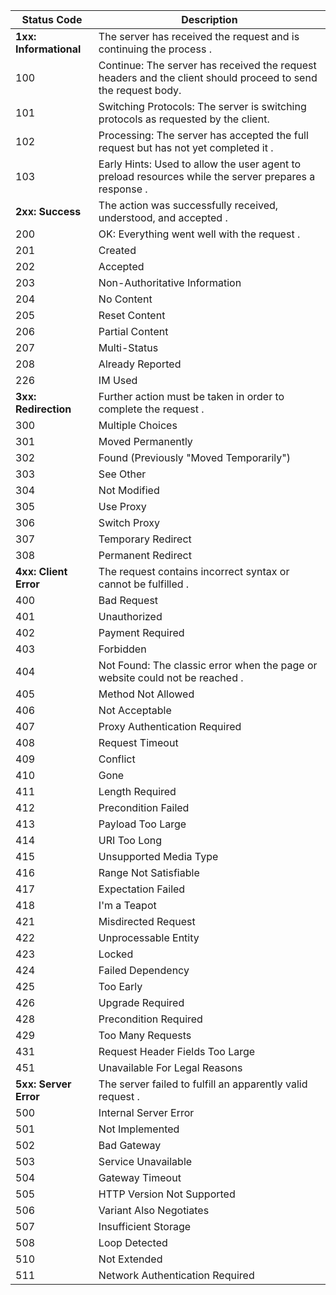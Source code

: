 | Status Code            | Description                                                                                                   |
| ---------------------- | ------------------------------------------------------------------------------------------------------------- |
| **1xx: Informational** | The server has received the request and is continuing the process .                                           |
| 100                    | Continue: The server has received the request headers and the client should proceed to send the request body. |
| 101                    | Switching Protocols: The server is switching protocols as requested by the client.                            |
| 102                    | Processing: The server has accepted the full request but has not yet completed it .                           |
| 103                    | Early Hints: Used to allow the user agent to preload resources while the server prepares a response .         |
| **2xx: Success**       | The action was successfully received, understood, and accepted .                                              |
| 200                    | OK: Everything went well with the request .                                                                   |
| 201                    | Created                                                                                                       |
| 202                    | Accepted                                                                                                      |
| 203                    | Non-Authoritative Information                                                                                 |
| 204                    | No Content                                                                                                    |
| 205                    | Reset Content                                                                                                 |
| 206                    | Partial Content                                                                                               |
| 207                    | Multi-Status                                                                                                  |
| 208                    | Already Reported                                                                                              |
| 226                    | IM Used                                                                                                       |
| **3xx: Redirection**   | Further action must be taken in order to complete the request .                                               |
| 300                    | Multiple Choices                                                                                              |
| 301                    | Moved Permanently                                                                                             |
| 302                    | Found (Previously "Moved Temporarily")                                                                        |
| 303                    | See Other                                                                                                     |
| 304                    | Not Modified                                                                                                  |
| 305                    | Use Proxy                                                                                                     |
| 306                    | Switch Proxy                                                                                                  |
| 307                    | Temporary Redirect                                                                                            |
| 308                    | Permanent Redirect                                                                                            |
| **4xx: Client Error**  | The request contains incorrect syntax or cannot be fulfilled .                                                |
| 400                    | Bad Request                                                                                                   |
| 401                    | Unauthorized                                                                                                  |
| 402                    | Payment Required                                                                                              |
| 403                    | Forbidden                                                                                                     |
| 404                    | Not Found: The classic error when the page or website could not be reached .                                  |
| 405                    | Method Not Allowed                                                                                            |
| 406                    | Not Acceptable                                                                                                |
| 407                    | Proxy Authentication Required                                                                                 |
| 408                    | Request Timeout                                                                                               |
| 409                    | Conflict                                                                                                      |
| 410                    | Gone                                                                                                          |
| 411                    | Length Required                                                                                               |
| 412                    | Precondition Failed                                                                                           |
| 413                    | Payload Too Large                                                                                             |
| 414                    | URI Too Long                                                                                                  |
| 415                    | Unsupported Media Type                                                                                        |
| 416                    | Range Not Satisfiable                                                                                         |
| 417                    | Expectation Failed                                                                                            |
| 418                    | I'm a Teapot                                                                                                  |
| 421                    | Misdirected Request                                                                                           |
| 422                    | Unprocessable Entity                                                                                          |
| 423                    | Locked                                                                                                        |
| 424                    | Failed Dependency                                                                                             |
| 425                    | Too Early                                                                                                     |
| 426                    | Upgrade Required                                                                                              |
| 428                    | Precondition Required                                                                                         |
| 429                    | Too Many Requests                                                                                             |
| 431                    | Request Header Fields Too Large                                                                               |
| 451                    | Unavailable For Legal Reasons                                                                                 |
| **5xx: Server Error**  | The server failed to fulfill an apparently valid request .                                                    |
| 500                    | Internal Server Error                                                                                         |
| 501                    | Not Implemented                                                                                               |
| 502                    | Bad Gateway                                                                                                   |
| 503                    | Service Unavailable                                                                                           |
| 504                    | Gateway Timeout                                                                                               |
| 505                    | HTTP Version Not Supported                                                                                    |
| 506                    | Variant Also Negotiates                                                                                       |
| 507                    | Insufficient Storage                                                                                          |
| 508                    | Loop Detected                                                                                                 |
| 510                    | Not Extended                                                                                                  |
| 511                    | Network Authentication Required                                                                               |
